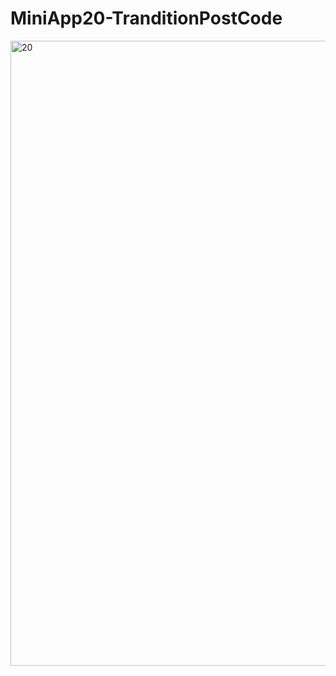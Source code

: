 # MiniApp20-TranditionPostCode

<img width="1000" alt="20" src="https://user-images.githubusercontent.com/82198916/156308371-609f0710-b39a-456f-8d6a-7821b707a36d.png">
